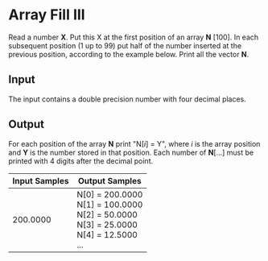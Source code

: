 # Array Fill III
Read a number **X**. Put this X at the first position of an array **N** [100]. In each subsequent position (1 up to 99) put half of the number inserted at the previous position, according to the example below. Print all the vector **N**.

## Input
The input contains a double precision number with four decimal places.

## Output
For each position of the array **N** print "N[*i*] = Y", where *i* is the array position and **Y** is the number stored in that position. Each number of **N**[...] must be printed with 4 digits after the decimal point.

| Input Samples |                                            Output Samples                                            |
|---------------|------------------------------------------------------------------------------------------------------|
| 200.0000      | N[0] = 200.0000<br> N[1] = 100.0000<br> N[2] = 50.0000<br> N[3] = 25.0000<br> N[4] = 12.5000<br> ... |